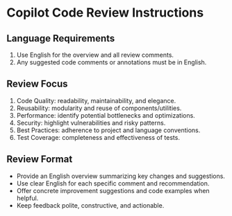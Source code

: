 # Copilot Code Review Instructions

## Language Requirements
1. Use English for the overview and all review comments.
2. Any suggested code comments or annotations must be in English.

## Review Focus
1. Code Quality: readability, maintainability, and elegance.
2. Reusability: modularity and reuse of components/utilities.
3. Performance: identify potential bottlenecks and optimizations.
4. Security: highlight vulnerabilities and risky patterns.
5. Best Practices: adherence to project and language conventions.
6. Test Coverage: completeness and effectiveness of tests.

## Review Format
- Provide an English overview summarizing key changes and suggestions.
- Use clear English for each specific comment and recommendation.
- Offer concrete improvement suggestions and code examples when helpful.
- Keep feedback polite, constructive, and actionable.
